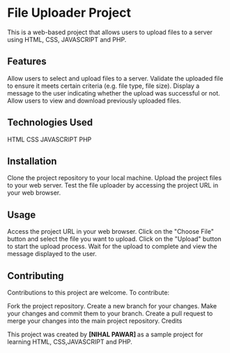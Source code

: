 # File Uploader Project

This is a web-based project that allows users to upload files to a server using HTML, CSS, JAVASCRIPT and PHP.

## Features

Allow users to select and upload files to a server.
Validate the uploaded file to ensure it meets certain criteria (e.g. file type, file size).
Display a message to the user indicating whether the upload was successful or not.
Allow users to view and download previously uploaded files.

## Technologies Used

HTML
CSS
JAVASCRIPT
PHP

## Installation

Clone the project repository to your local machine.
Upload the project files to your web server.
Test the file uploader by accessing the project URL in your web browser.

## Usage

Access the project URL in your web browser.
Click on the "Choose File" button and select the file you want to upload.
Click on the "Upload" button to start the upload process.
Wait for the upload to complete and view the message displayed to the user.

## Contributing

Contributions to this project are welcome. To contribute:

Fork the project repository.
Create a new branch for your changes.
Make your changes and commit them to your branch.
Create a pull request to merge your changes into the main project repository.
Credits

This project was created by <B> [NIHAL PAWAR] </B> as a sample project for learning HTML, CSS,JAVASCRIPT and PHP.


